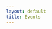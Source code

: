 ```yaml
---
layout: default
title: Events
---
```

<div class="container">
    <div id="results"><div>
</div>


<script>
    //Main decision hub sync / await in order.
    async function main(){
       //const items = await getMembersViaFunctions();
       //Space here for possible future use.
       const items = await axios.get('https://myeventus.netlify.app/.netlify/functions/users-list')
        .then(res => {
            let data = res.data.data;
            console.log("EVENTS.MD FROM LAMBDA: ", res);
            return data
        })
        .then(e => {
            displayItems(e);
        })
        .catch(err => {
            console.log("ERROR", err);
        })
    }

    // async function getMembersViaFunctions(){
    //     axios.get('https://myeventus.netlify.app/.netlify/functions/airtable-list-members')
    //     .then(res => {
    //         let data = res.data;
    //         displayItems(data)
    //     })
    //     .catch(err => {
    //         console.log("err", err);
    //     })
    // };
    // async function getMembersViaFunctions(){
    //     axios.get('https://myeventus.netlify.app/.netlify/functions/airtable-list-members')
    //     .then(res => {
    //         let data = res.data;
    //         displayItems(data)
    //     })
    //     .catch(err => {
    //         console.log("err", err);
    //     })
    // };

    async function deleteItem(event){
        console.log("DELETE : ", event);
        const response = await removeItem(event, "Who");
        console.log("RESPONSE DELETE : ", response);
    };


    function displayItems(items){
        let html = '';
        console.log("ITEMS: ", items);
        items.forEach(item => {
            // 
            html +=
            `<br>
            <div class="card shadow mb-4">
                <div class="card-header py-3">
                    <h6 class="m-0 font-weight-bold text-primary">${item.fields.Alias}</h6>
                </div>
                <div class="card-body">
                    <div class="table-responsive">
                        <table class="table table-bordered" id="22" width="100%" cellspacing="0">
                        <thead><th>Title</th><th>Details</th></thead>
                        <tbody>
                            <tr><td>Alias</td><td>${item.fields.Alias}</td></tr>
                        </tbody>
                        </table>
                        <button class="btn btn-danger" type="button" id="delete" onclick="deleteItem('${item.id}')">Delete</button>
                    </div>
                </div>
            </div>
            ` 
        });
        document.getElementById('results').innerHTML = html; 
    }

    async function deleteItem(item){
        //const response = await removeItem(item, "Event");
        //console.log("DELETE ME ", typeof(item));
        //const datastring = item.toString();
        //console.log("DELETE ME 2 ", typeof(datastring));
        const data = {data:{id:item}};
        console.log("DELETE ME 3 ", data);
        const events = await axios.delete(`https://myeventus.netlify.app/.netlify/functions/user-delete`, data)
        .then(res => {
            //const data = res.data;
            console.log("RESP DELETE: ", res);
            //return data
        })
        .catch(err => {
            console.log("ERROR", err);
        })
    }



 $(document).ready(function() {
        let html = '';
        //Trigger the main decision tree hub.
        main(); 
  });
</script>

